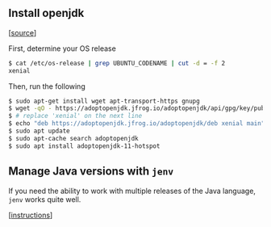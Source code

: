 ## Install openjdk

[[source](https://adoptopenjdk.net/installation.html#linux-pkg)]

First, determine your OS release

```bash
$ cat /etc/os-release | grep UBUNTU_CODENAME | cut -d = -f 2
xenial
```

Then, run the following

```bash
$ sudo apt-get install wget apt-transport-https gnupg
$ wget -qO - https://adoptopenjdk.jfrog.io/adoptopenjdk/api/gpg/key/public | sudo apt-key add -
$ # replace 'xenial' on the next line
$ echo "deb https://adoptopenjdk.jfrog.io/adoptopenjdk/deb xenial main" | sudo tee /etc/apt/sources.list.d/adoptopenjdk.list
$ sudo apt update
$ sudo apt-cache search adoptopenjdk
$ sudo apt install adoptopenjdk-11-hotspot
```

## Manage Java versions with `jenv`

If you need the ability to work with multiple releases of the Java language, `jenv` works quite well.

[[instructions](https://github.com/jenv/jenv#11-installing-jenv)]
